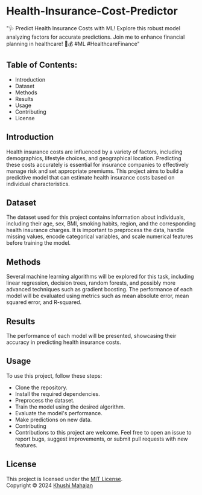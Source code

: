 # Health-Insurance-Cost-Predictor
 "🩺 Predict Health Insurance Costs with ML! Explore this robust model analyzing factors for accurate predictions. Join me to enhance financial planning in healthcare! 💉💰 #ML #HealthcareFinance"

## Table of Contents:
- Introduction
- Dataset
- Methods
- Results
- Usage
- Contributing
- License

## Introduction
Health insurance costs are influenced by a variety of factors, including demographics, lifestyle choices, and geographical location. Predicting these costs accurately is essential for insurance companies to effectively manage risk and set appropriate premiums. This project aims to build a predictive model that can estimate health insurance costs based on individual characteristics.

## Dataset
The dataset used for this project contains information about individuals, including their age, sex, BMI, smoking habits, region, and the corresponding health insurance charges. It is important to preprocess the data, handle missing values, encode categorical variables, and scale numerical features before training the model.

## Methods
Several machine learning algorithms will be explored for this task, including linear regression, decision trees, random forests, and possibly more advanced techniques such as gradient boosting. The performance of each model will be evaluated using metrics such as mean absolute error, mean squared error, and R-squared.

## Results
The performance of each model will be presented, showcasing their accuracy in predicting health insurance costs.

## Usage
To use this project, follow these steps:

- Clone the repository.
- Install the required dependencies.
- Preprocess the dataset.
- Train the model using the desired algorithm.
- Evaluate the model's performance.
- Make predictions on new data.
- Contributing
- Contributions to this project are welcome. Feel free to open an issue to report bugs, suggest improvements, or submit pull requests with new features.

## License
This project is licensed under the [MIT License](LICENSE).<br>
Copyright © 2024 [Khushi Mahajan](https://github.com/khushi6900)
